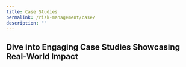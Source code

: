 ```yaml
---
title: Case Studies
permalink: /risk-management/case/
description: ""
---
```

## Dive into Engaging Case Studies Showcasing Real-World Impact